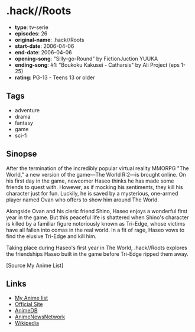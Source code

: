 # .hack//Roots

-   **type**: tv-serie
-   **episodes**: 26
-   **original-name**: .hack//Roots
-   **start-date**: 2006-04-06
-   **end-date**: 2006-04-06
-   **opening-song**: "Silly-go-Round" by FictionJuction YUUKA
-   **ending-song**: #1: "Boukoku Kakusei - Catharsis" by Ali Project (eps 1-25)
-   **rating**: PG-13 - Teens 13 or older

## Tags

-   adventure
-   drama
-   fantasy
-   game
-   sci-fi

## Sinopse

After the termination of the incredibly popular virtual reality MMORPG "The World," a new version of the game—The World R:2—is brought online. On his first day in the game, newcomer Haseo thinks he has made some friends to quest with. However, as if mocking his sentiments, they kill his character just for fun. Luckily, he is saved by a mysterious, one-armed player named Ovan who offers to show him around The World. 

Alongside Ovan and his cleric friend Shino, Haseo enjoys a wonderful first year in the game. But this peaceful life is shattered when Shino's character is killed by a familiar figure notoriously known as Tri-Edge, whose victims have all fallen into comas in the real world. In a fit of rage, Haseo vows to find the elusive Tri-Edge and kill him.

Taking place during Haseo's first year in The World, .hack//Roots explores the friendships Haseo built in the game before Tri-Edge ripped them away.

[Source My Anime List]

## Links

-   [My Anime list](https://myanimelist.net/anime/873/hack__Roots)
-   [Official Site](http://www.tv-tokyo.co.jp/anime/hack_roots/)
-   [AnimeDB](http://anidb.info/perl-bin/animedb.pl?show=anime&aid=4324)
-   [AnimeNewsNetwork](http://www.animenewsnetwork.com/encyclopedia/anime.php?id=6248)
-   [Wikipedia](http://en.wikipedia.org/wiki/.hack//Roots)
